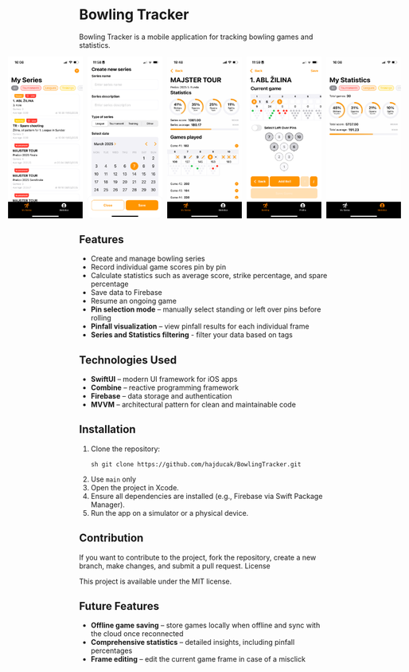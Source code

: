 # Bowling Tracker

Bowling Tracker is a mobile application for tracking bowling games and statistics.

<div style="display: flex; justify-content: center; gap: 10px;">
    <img src="SportTracker/BowlingTracker/Assets.xcassets/Screenshots/screenshot2.imageset/screenshot2.png" width="150">
    <img src="SportTracker/BowlingTracker/Assets.xcassets/Screenshots/screenshot4.imageset/screenshot4.png" width="150">
    <img src="SportTracker/BowlingTracker/Assets.xcassets/Screenshots/screenshot1.imageset/screenshot1.png" width="150">
    <img src="SportTracker/BowlingTracker/Assets.xcassets/Screenshots/screenshot3.imageset/screenshot3.png" width="150">
    <img src="SportTracker/BowlingTracker/Assets.xcassets/Screenshots/screenshot5.imageset/screenshot5.png" width="150">
</div>

## Features
- Create and manage bowling series
- Record individual game scores pin by pin
- Calculate statistics such as average score, strike percentage, and spare percentage
- Save data to Firebase
- Resume an ongoing game
- **Pin selection mode** – manually select standing or left over pins before rolling
- **Pinfall visualization** – view pinfall results for each individual frame  
- **Series and Statistics filtering** - filter your data based on tags

## Technologies Used
- **SwiftUI** – modern UI framework for iOS apps
- **Combine** – reactive programming framework
- **Firebase** – data storage and authentication
- **MVVM** – architectural pattern for clean and maintainable code

## Installation
1. Clone the repository:
   ```
   sh git clone https://github.com/hajducak/BowlingTracker.git
   ```
2. Use `main` only 
3. Open the project in Xcode.
4. Ensure all dependencies are installed (e.g., Firebase via Swift Package Manager).
5. Run the app on a simulator or a physical device.

## Contribution

If you want to contribute to the project, fork the repository, create a new branch, make changes, and submit a pull request.
License

This project is available under the MIT license.

## Future Features
- **Offline game saving** – store games locally when offline and sync with the cloud once reconnected  
- **Comprehensive statistics** – detailed insights, including pinfall percentages  
- **Frame editing** – edit the current game frame in case of a misclick  
